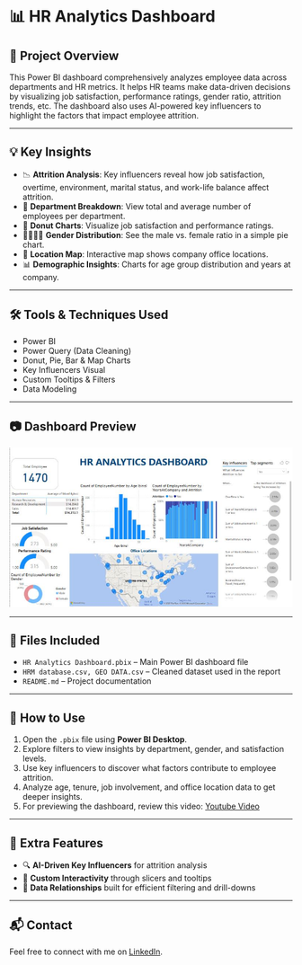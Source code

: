 # 📊 HR Analytics Dashboard 

## 📝 Project Overview
This Power BI dashboard comprehensively analyzes employee data across departments and HR metrics. It helps HR teams make data-driven decisions by visualizing job satisfaction, performance ratings, gender ratio, attrition trends, etc. The dashboard also uses AI-powered key influencers to highlight the factors that impact employee attrition.

---

## 💡 Key Insights
- 📉 **Attrition Analysis**: Key influencers reveal how job satisfaction, overtime, environment, marital status, and work-life balance affect attrition.
- 🏢 **Department Breakdown**: View total and average number of employees per department.
- 🍩 **Donut Charts**: Visualize job satisfaction and performance ratings.
- 👨‍👩‍👧‍👦 **Gender Distribution**: See the male vs. female ratio in a simple pie chart.
- 📍 **Location Map**: Interactive map shows company office locations.
- 📊 **Demographic Insights**: Charts for age group distribution and years at company.

---

## 🛠 Tools & Techniques Used
- Power BI
- Power Query (Data Cleaning)
- Donut, Pie, Bar & Map Charts
- Key Influencers Visual
- Custom Tooltips & Filters
- Data Modeling

---

## 📷 Dashboard Preview
![Dashboard Screenshot](./HR%20Analytics%20Dashboard.JPG)

---

## 📁 Files Included
- `HR Analytics Dashboard.pbix` – Main Power BI dashboard file
- `HRM database.csv, GEO DATA.csv`  – Cleaned dataset used in the report
- `README.md` – Project documentation

---

## 📌 How to Use
1. Open the `.pbix` file using **Power BI Desktop**.
2. Explore filters to view insights by department, gender, and satisfaction levels.
3. Use key influencers to discover what factors contribute to employee attrition.
4. Analyze age, tenure, job involvement, and office location data to get deeper insights.
5. For previewing the dashboard, review this video: [Youtube Video](https://youtu.be/bB53hDMvaUE)

---

## 🧠 Extra Features
- 🔍 **AI-Driven Key Influencers** for attrition analysis
- 🎯 **Custom Interactivity** through slicers and tooltips
- 📎 **Data Relationships** built for efficient filtering and drill-downs

---

## 📬 Contact
Feel free to connect with me on [LinkedIn](https://www.linkedin.com/in/maheen-khalid-38a0591b0/).
